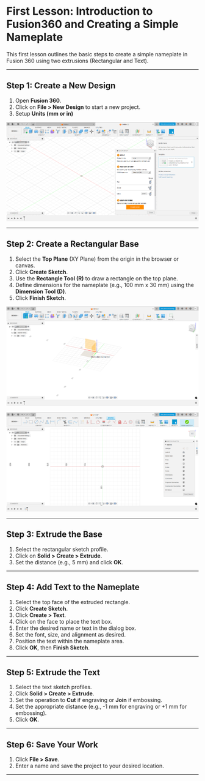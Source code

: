# First Lesson: Introduction to Fusion360 and Creating a Simple Nameplate

This first lesson outlines the basic steps to create a simple nameplate in Fusion 360 using two extrusions (Rectangular and Text).

---

## Step 1: Create a New Design
1. Open **Fusion 360**.
2. Click on **File > New Design** to start a new project.
3. Setup **Units (mm or in)**
   
![Step 1](Fusion_Images/Screenshot-2025-08-01-111429.png)

---

## Step 2: Create a Rectangular Base
1. Select the **Top Plane** (XY Plane) from the origin in the browser or canvas.
2. Click **Create Sketch**.
3. Use the **Rectangle Tool (R)** to draw a rectangle on the top plane.
4. Define dimensions for the nameplate (e.g., 100 mm x 30 mm) using the **Dimension Tool (D)**.
5. Click **Finish Sketch**.

![Step 2](Fusion_Images/Screenshot-2025-08-01-111606.png)

![Step 2](Fusion360/Fusion_Images/Screenshot-2025-08-01-111617.png)

---

## Step 3: Extrude the Base
1. Select the rectangular sketch profile.
2. Click on **Solid > Create > Extrude**.
3. Set the distance (e.g., 5 mm) and click **OK**.

---

## Step 4: Add Text to the Nameplate
1. Select the top face of the extruded rectangle.
2. Click **Create Sketch**.
3. Click **Create > Text**.
4. Click on the face to place the text box.
5. Enter the desired name or text in the dialog box.
6. Set the font, size, and alignment as desired.
7. Position the text within the nameplate area.
8. Click **OK**, then **Finish Sketch**.

---

## Step 5: Extrude the Text
1. Select the text sketch profiles.
2. Click **Solid > Create > Extrude**.
3. Set the operation to **Cut** if engraving or **Join** if embossing.
4. Set the appropriate distance (e.g., -1 mm for engraving or +1 mm for embossing).
5. Click **OK**.

---

## Step 6: Save Your Work
1. Click **File > Save**.
2. Enter a name and save the project to your desired location.

--- 
